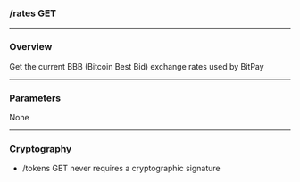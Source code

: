 ### /rates GET

***

### Overview

Get the current BBB (Bitcoin Best Bid) exchange rates used by BitPay 

***

### Parameters

None

***

### Cryptography

* /tokens GET never requires a cryptographic signature
